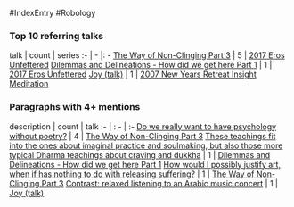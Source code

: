 #IndexEntry #Robology

### Top 10 referring talks
talk | count | series
:- | - |: -
<a data-href="The Way of Non-Clinging Part 3" href="The+Way+of+Non-Clinging+Part+3" class="internal-link">The Way of Non-Clinging Part 3</a> | 5 | <a data-href="2017 Eros Unfettered" href="2017+Eros+Unfettered" class="internal-link">2017 Eros Unfettered</a>
<a data-href="Dilemmas and Delineations - How did we get here Part 1" href="Dilemmas+and+Delineations+-+How+did+we+get+here+Part+1" class="internal-link">Dilemmas and Delineations - How did we get here Part 1</a> | 1 | <a data-href="2017 Eros Unfettered" href="2017+Eros+Unfettered" class="internal-link">2017 Eros Unfettered</a>
<a data-href="Joy (talk)" href="Joy+%28talk%29" class="internal-link">Joy (talk)</a> | 1 | <a data-href="2007 New Years Retreat Insight Meditation" href="2007+New+Years+Retreat+Insight+Meditation" class="internal-link">2007 New Years Retreat Insight Meditation</a>

### Paragraphs with 4+ mentions
description | count | talk
:- | : - | :-
<a aria-label-position="top" aria-label="The Way of Non-Clinging Part 3 > Do we really want to have psychology without poetry" data-href="The Way of Non-Clinging Part 3#Do we really want to have psychology without poetry" href="The+Way+of+Non-Clinging+Part+3#Do+we+really+want+to+have+psychology+without+poetry" class="internal-link">Do we really want to have psychology without poetry?</a> | 4 | <a data-href="The Way of Non-Clinging Part 3" href="The+Way+of+Non-Clinging+Part+3" class="internal-link">The Way of Non-Clinging Part 3</a>
<a aria-label-position="top" aria-label="Dilemmas and Delineations - How did we get here Part 1 > These teachings fit into the ones about imaginal practice and soulmaking but also those more typical Dharma teachings about craving and dukkha" data-href="Dilemmas and Delineations - How did we get here Part 1#These teachings fit into the ones about imaginal practice and soulmaking but also those more typical Dharma teachings about craving and dukkha" href="Dilemmas+and+Delineations+-+How+did+we+get+here+Part+1#These+teachings+fit+into+the+ones+about+imaginal+practice+and+soulmaking+but+also+those+more+typical+Dharma+teachings+about+craving+and+dukkha" class="internal-link">These teachings fit into the ones about imaginal practice and soulmaking, but also those more typical Dharma teachings about craving and dukkha</a> | 1 | <a data-href="Dilemmas and Delineations - How did we get here Part 1" href="Dilemmas+and+Delineations+-+How+did+we+get+here+Part+1" class="internal-link">Dilemmas and Delineations - How did we get here Part 1</a>
<a aria-label-position="top" aria-label="The Way of Non-Clinging Part 3 > How would I possibly justify art when if has nothing to do with releasing suffering" data-href="The Way of Non-Clinging Part 3#How would I possibly justify art when if has nothing to do with releasing suffering" href="The+Way+of+Non-Clinging+Part+3#How+would+I+possibly+justify+art+when+if+has+nothing+to+do+with+releasing+suffering" class="internal-link">How would I possibly justify art, when if has nothing to do with releasing suffering?</a> | 1 | <a data-href="The Way of Non-Clinging Part 3" href="The+Way+of+Non-Clinging+Part+3" class="internal-link">The Way of Non-Clinging Part 3</a>
<a aria-label-position="top" aria-label="Joy (talk) > Contrast relaxed listening to an Arabic music concert" data-href="Joy (talk)#Contrast relaxed listening to an Arabic music concert" href="Joy+%28talk%29#Contrast+relaxed+listening+to+an+Arabic+music+concert" class="internal-link">Contrast: relaxed listening to an Arabic music concert</a> | 1 | <a data-href="Joy (talk)" href="Joy+%28talk%29" class="internal-link">Joy (talk)</a>

